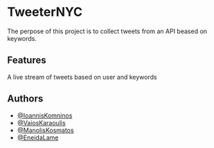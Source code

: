 # TweeterNYC

The perpose of this project is to collect tweets from an API beased on keywords.


## Features

 A live stream of tweets based on user and keywords
 

## Authors

- [@IoannisKomninos](https://github.com/ikomninos)
- [@VaiosKaraoulis](https://github.com/Voiskar)
- [@ManolisKosmatos](https://github.com/chayoz)
- [@EneidaLame](https://github.com/EneidaLame)
